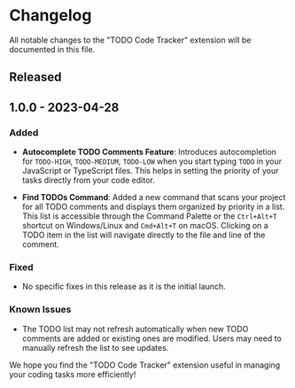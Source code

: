 # Changelog

All notable changes to the "TODO Code Tracker" extension will be documented in this file.

## Released

## 1.0.0 - 2023-04-28
### Added
- **Autocomplete TODO Comments Feature**: Introduces autocompletion for `TODO-HIGH`, `TODO-MEDIUM`, `TODO-LOW` when you start typing `TODO` in your JavaScript or TypeScript files. This helps in setting the priority of your tasks directly from your code editor.
  
- **Find TODOs Command**: Added a new command that scans your project for all TODO comments and displays them organized by priority in a list. This list is accessible through the Command Palette or the `Ctrl+Alt+T` shortcut on Windows/Linux and `Cmd+Alt+T` on macOS. Clicking on a TODO item in the list will navigate directly to the file and line of the comment.

### Fixed
- No specific fixes in this release as it is the initial launch.

### Known Issues
- The TODO list may not refresh automatically when new TODO comments are added or existing ones are modified. Users may need to manually refresh the list to see updates.

We hope you find the "TODO Code Tracker" extension useful in managing your coding tasks more efficiently!
